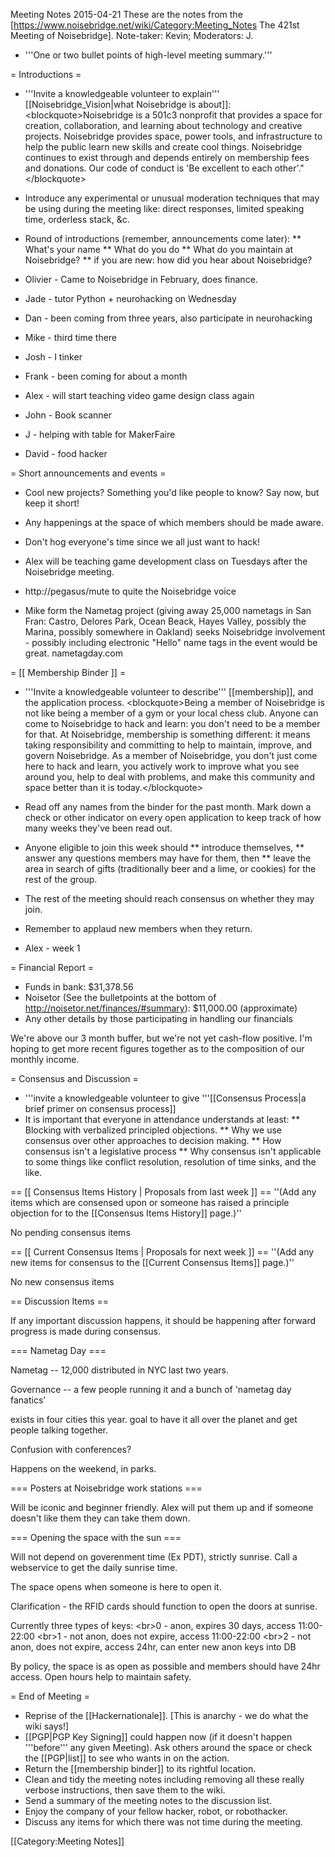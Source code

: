 Meeting Notes 2015-04-21 
 These are the notes from the [https://www.noisebridge.net/wiki/Category:Meeting_Notes The 421st Meeting of Noisebridge]. Note-taker: Kevin; Moderators: J.
* '''One or two bullet points of high-level meeting summary.'''

= Introductions =

* '''Invite a knowledgeable volunteer to explain''' [[Noisebridge_Vision|what Noisebridge is about]]:
&lt;blockquote>Noisebridge is a 501c3 nonprofit that provides a space for creation, collaboration, and learning about technology and creative projects. Noisebridge provides space, power tools, and infrastructure to help the public learn new skills and create cool things. Noisebridge continues to exist through and depends entirely on membership fees and donations. Our code of conduct is 'Be excellent to each other'."&lt;/blockquote>
* Introduce any experimental or unusual moderation techniques that may be using during the meeting like: direct responses, limited speaking time, orderless stack, &amp;c.
* Round of introductions (remember, announcements come later):
** What's your name
** What do you do
** What do you maintain at Noisebridge?
** if you are new: how did you hear about Noisebridge?

* Olivier - Came to Noisebridge in February, does finance.
* Jade - tutor Python + neurohacking on Wednesday
* Dan - been coming from three years, also participate in neurohacking
* Mike - third time there
* Josh - I tinker
* Frank - been coming for about a month
* Alex - will start teaching video game design class again
* John - Book scanner
* J - helping with table for MakerFaire
* David - food hacker

= Short announcements and events =
* Cool new projects? Something you'd like people to know? Say now, but keep it short!
* Any happenings at the space of which members should be made aware.
* Don't hog everyone's time since we all just want to hack!

* Alex will be teaching game development class on Tuesdays after the Noisebridge meeting.
* http://pegasus/mute to quite the Noisebridge voice
* Mike form the Nametag project (giving away 25,000 nametags in San Fran: Castro, Delores Park, Ocean Beack, Hayes Valley, possibly the Marina, possibly somewhere in Oakland) seeks Noisebridge involvement - possibly including electronic "Hello" name tags in the event would be great. nametagday.com

= [[ Membership Binder ]] =

* '''Invite a knowledgeable volunteer to describe''' [[membership]], and the application process.
&lt;blockquote>Being a member of Noisebridge is not like being a member of a gym or your local chess club. Anyone can come to Noisebridge to hack and learn: you don't need to be a member for that. At Noisebridge, membership is something different: it means taking responsibility and committing to help to maintain, improve, and govern Noisebridge. As a member of Noisebridge, you don't just come here to hack and learn, you actively work to improve what you see around you, help to deal with problems, and make this community and space better than it is today.&lt;/blockquote>
* Read off any names from the binder for the past month. Mark down a check or other indicator on every open application to keep track of how many weeks they've been read out.
* Anyone eligible to join this week should
** introduce themselves,
** answer any questions members may have for them, then
** leave the area in search of gifts (traditionally beer and a lime, or cookies) for the rest of the group.
* The rest of the meeting should reach consensus on whether they may join.
* Remember to applaud new members when they return.

* Alex - week 1

= Financial Report =
* Funds in bank: $31,378.56
* Noisetor (See the bulletpoints at the bottom of http://noisetor.net/finances/#summary): $11,000.00 (approximate)
* Any other details by those participating in handling our financials

We're above our 3 month buffer, but we're not yet cash-flow positive.
I'm hoping to get more recent figures together as to the composition of
our monthly income.

= Consensus and Discussion =

* '''invite a knowledgeable volunteer to give '''[[Consensus Process|a brief primer on consensus process]]
* It is important that everyone in attendance understands at least:
** Blocking with verbalized principled objections.
** Why we use consensus over other approaches to decision making.
** How consensus isn't a legislative process
** Why consensus isn't applicable to some things like conflict resolution, resolution of time sinks, and the like.

== [[ Consensus Items History | Proposals from last week ]] ==
''(Add any items which are consensed upon or someone has raised a principle objection for to the [[Consensus Items History]] page.)''

No pending consensus items

== [[ Current Consensus Items | Proposals for next week ]] ==
''(Add any new items for consensus to the [[Current Consensus Items]] page.)''

No new consensus items

== Discussion Items ==

If any important discussion happens, it should be happening after forward progress is made during consensus.

=== Nametag Day ===

Nametag -- 12,000 distributed in NYC last two years. 

Governance -- a few people running it and a bunch of 'nametag day fanatics'

exists in four cities this year. goal to have it all over the planet and get people talking together.

Confusion with conferences?

Happens on the weekend, in parks.

=== Posters at Noisebridge work stations ===

Will be iconic and beginner friendly. Alex will put them up and if someone doesn't like them they can take them down.

=== Opening the space with the sun ===

Will not depend on goverenment time (Ex PDT), strictly sunrise. Call a webservice to get the daily sunrise time.

The space opens when someone is here to open it.

Clarification - the RFID cards should function to open the doors at sunrise.

Currently three types of keys:
&lt;br>0 - anon, expires 30 days, access 11:00-22:00
&lt;br>1 - not anon, does not expire, access 11:00-22:00
&lt;br>2 - not anon, does not expire, access 24hr, can enter new anon keys into DB

By policy, the space is as open as possible and members should have 24hr access. Open hours help to maintain safety.

= End of Meeting =

* Reprise of the [[Hackernationale]]. [This is anarchy - we do what the wiki says!]
* [[PGP|PGP Key Signing]] could happen now (if it doesn't happen '''before''' any given Meeting).  Ask others around the space or check the [[PGP|list]] to see who wants in on the action.
* Return the [[membership binder]] to its rightful location.
* Clean and tidy the meeting notes including removing all these really verbose instructions, then save them to the wiki.
* Send a summary of the meeting notes to the discussion list.
* Enjoy the company of your fellow hacker, robot, or robothacker.
* Discuss any items for which there was not time during the meeting.

[[Category:Meeting Notes]]